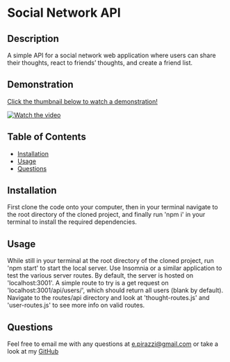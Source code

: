 # Social Network API

## Description
A simple API for a social network web application where users can share their thoughts, react to friends’ thoughts, and create a friend list.

## Demonstration
[Click the thumbnail below to watch a demonstration!](https://www.youtube.com/watch?v=qKqf2yAjdSk)  

[![Watch the video](https://img.youtube.com/vi/qKqf2yAjdSk/0.jpg)](https://www.youtube.com/watch?v=qKqf2yAjdSk)

## Table of Contents
- [Installation](#installation)
- [Usage](#usage)
- [Questions](#questions)

## Installation
First clone the code onto your computer, then in your terminal navigate to the root directory of the cloned project, and finally run 'npm i' in your terminal to install the required dependencies.

## Usage
While still in your terminal at the root directory of the cloned project, run 'npm start' to start the local server. Use Insomnia or a similar application to test the various server routes. By default, the server is hosted on 'localhost:3001'. A simple route to try is a get request on 'localhost:3001/api/users/', which should return all users (blank by default). Navigate to the routes/api directory and look at 'thought-routes.js' and 'user-routes.js' to see more info on valid routes.

## Questions
Feel free to email me with any questions at e.pirazzi@gmail.com or take a look at my [GitHub](https://github.com/Qlaub)
